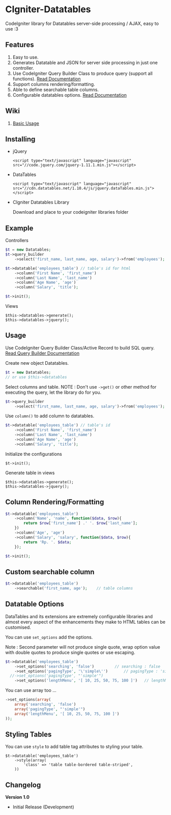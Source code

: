 # CIgniter-Datatables
CodeIgniter library for Datatables server-side processing / AJAX, easy to use :3

## Features ##
1. Easy to use.
2. Generates Datatable and JSON for server side processing in just one controller.
3. Use CodeIgniter Query Builder Class to produce query (support all functions). [Read Documentation](https://www.codeigniter.com/userguide3/database/query_builder.html)
4. Support columns rendering/formatting.
5. Able to define searchable table columns.
6. Configurable datatables options. [Read Documentation](https://datatables.net/reference/option/)

## Wiki
1. [Basic Usage](https://github.com/izalfat23/CIgniter-Datatables/wiki/Basic-Usage)




## Installing

* jQuery

	```
	<script type="text/javascript" language="javascript" src="//code.jquery.com/jquery-1.11.1.min.js"></script>
	```

* DataTables

	```
	<script type="text/javascript" language="javascript" src="//cdn.datatables.net/1.10.4/js/jquery.dataTables.min.js"></script>
	```

* CIgniter Datatables Library

	Download and place to your codeigniter libraries folder
	
## Example

Controllers

```php
$t = new Datatables;
$t->query_builder
	->select('first_name, last_name, age, salary')->from('employees');

$t->datatable('employees_table') // table's id for html
    ->column('First Name', 'first_name')
    ->column('Last Name', 'last_name')
    ->column('Age Name', 'age')
    ->column('Salary', 'title');

$t->init();
```

Views

```
$this->datatables->generate();
$this->datatables->jquery();
```

## Usage

Use CodeIgniter Query Builder Class/Active Record to build SQL query. [Read Query Builder Documentation](https://www.codeigniter.com/userguide3/database/query_builder.html)

Create new object Datatables.

```php
$t = new Datatables;
// or use $this->datatables
```

Select columns and table. NOTE : Don't use `->get()` or other method for executing the query, let the library do for you.

```php
$t->query_builder
	->select('first_name, last_name, age, salary')->from('employees');
```

Use `column()` to add column to datatables.

```php
$t->datatable('employees_table') // table's id
    ->column('First Name', 'first_name')
    ->column('Last Name', 'last_name')
    ->column('Age Name', 'age')
    ->column('Salary', 'title');
```

Initialize the configurations

```
$t->init();
```

Generate table in views

```
$this->datatables->generate();
$this->datatables->jquery();
```

## Column Rendering/Formatting


```php
$t->datatable('employees_table')
    ->column('Name', 'name', function($data, $row){
    	return $row['first_name'] .' '. $row['last_name'];
    })
    ->column('Age', 'age')
    ->column('Salary', 'salary', function($data, $row){
		return 'Rp. '. $data;
    });

$t->init();
```

## Custom searchable column


```php
$t->datatable('employees_table')
    ->searchable('first_name, age'); 	// table columns
```

## Datatable Options

DataTables and its extensions are extremely configurable libraries and almost every aspect of the enhancements they make to HTML tables can be customised.

You can use `set_options` add the options. 

Note : Second parameter will not produce single quote, wrap option value with double quotes to produce single quotes or use escaping.
```php
$t->datatable('employees_table')
	->set_options('searching', 'false')			// searching : false
	->set_options('pagingType', '\'simple\'')		// pagingType : 'simple'
  //->set_options('pagingType', "'simple'")
    ->set_options('lengthMenu', '[ 10, 25, 50, 75, 100 ]')	 // lengthMenu : [ 10, 25, 50, 75, 100 ]
```

You can use array too ...

```php
->set_options(array(
    array('searching', 'false')
    array('pagingType', "'simple'")
    array('lengthMenu', '[ 10, 25, 50, 75, 100 ]')
));
```

## Styling Tables

You can use `style` to add table tag attributes to styling your table.

```
$t->datatable('employees_table')
	->style(array(
		'class' => 'table table-bordered table-striped',
	))
```

## Changelog

<b>Version 1.0</b>
	
* Initial Release (Development)
